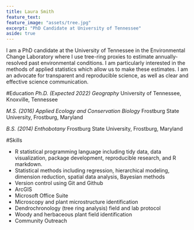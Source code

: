 ```yaml
---
title: Laura Smith
feature_text:
feature_image: "assets/tree.jpg"
excerpt: "PhD Candidate at University of Tennessee"
aside: true
---
```


I am a PhD candidate at the University of Tennessee in the Environmental Change Laboratory where I use tree-ring proxies to estimate annually-resolved past environmental conditions. I am particularly interested in the methods of applied statistics which allow us to make these estimates. I am an advocate for transparent and reproducible science, as well as clear and effective science communication. 

#Education
*Ph.D. (Expected 2022) Geography* University of Tennessee, Knoxville, Tennessee

*M.S. (2016) Applied Ecology and Conservation Biology* Frostburg State University, Frostburg, Maryland

*B.S. (2014) Enthobotany* Frostburg State University, Frostburg, Maryland

#Skills
-	R statistical programming language including tidy data, data visualization, package development, reproducible research, and R markdown.
-	Statistical methods including regression, hierarchical modeling, dimension reduction, spatial data analysis, Bayesian methods
- Version control using Git and Github
-	ArcGIS
-	Microsoft Office Suite
-	Microscopy and plant microstructure identification
-	Dendrochronology (tree ring analysis) field and lab protocol
-	Woody and herbaceous plant field identification
-	Community Outreach

